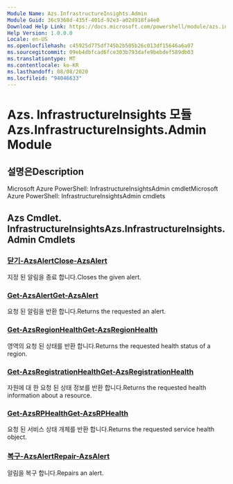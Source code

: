 ```yaml
---
Module Name: Azs.InfrastructureInsights.Admin
Module Guid: 36c9368d-435f-401d-92e3-a02d918fa4e0
Download Help Link: https://docs.microsoft.com/powershell/module/azs.infrastructureinsights.admin
Help Version: 1.0.0.0
Locale: en-US
ms.openlocfilehash: c45925d775df745b2b505b26c013df15646a6a07
ms.sourcegitcommit: 09eb4dbfcad6fce303b793dafe9bebdef589db03
ms.translationtype: MT
ms.contentlocale: ko-KR
ms.lasthandoff: 08/08/2020
ms.locfileid: "94046633"
---
```

# <span data-ttu-id="edca9-101">Azs. InfrastructureInsights 모듈</span><span class="sxs-lookup"><span data-stu-id="edca9-101">Azs.InfrastructureInsights.Admin Module</span></span>
## <span data-ttu-id="edca9-102">설명은</span><span class="sxs-lookup"><span data-stu-id="edca9-102">Description</span></span>
<span data-ttu-id="edca9-103">Microsoft Azure PowerShell: InfrastructureInsightsAdmin cmdlet</span><span class="sxs-lookup"><span data-stu-id="edca9-103">Microsoft Azure PowerShell: InfrastructureInsightsAdmin cmdlets</span></span>

## <span data-ttu-id="edca9-104">Azs Cmdlet. InfrastructureInsights</span><span class="sxs-lookup"><span data-stu-id="edca9-104">Azs.InfrastructureInsights.Admin Cmdlets</span></span>
### [<span data-ttu-id="edca9-105">닫기-AzsAlert</span><span class="sxs-lookup"><span data-stu-id="edca9-105">Close-AzsAlert</span></span>](Close-AzsAlert.md)
<span data-ttu-id="edca9-106">지정 된 알림을 종료 합니다.</span><span class="sxs-lookup"><span data-stu-id="edca9-106">Closes the given alert.</span></span>

### [<span data-ttu-id="edca9-107">Get-AzsAlert</span><span class="sxs-lookup"><span data-stu-id="edca9-107">Get-AzsAlert</span></span>](Get-AzsAlert.md)
<span data-ttu-id="edca9-108">요청 된 알림을 반환 합니다.</span><span class="sxs-lookup"><span data-stu-id="edca9-108">Returns the requested an alert.</span></span>

### [<span data-ttu-id="edca9-109">Get-AzsRegionHealth</span><span class="sxs-lookup"><span data-stu-id="edca9-109">Get-AzsRegionHealth</span></span>](Get-AzsRegionHealth.md)
<span data-ttu-id="edca9-110">영역의 요청 된 상태를 반환 합니다.</span><span class="sxs-lookup"><span data-stu-id="edca9-110">Returns the requested health status of a region.</span></span>

### [<span data-ttu-id="edca9-111">Get-AzsRegistrationHealth</span><span class="sxs-lookup"><span data-stu-id="edca9-111">Get-AzsRegistrationHealth</span></span>](Get-AzsRegistrationHealth.md)
<span data-ttu-id="edca9-112">자원에 대 한 요청 된 상태 정보를 반환 합니다.</span><span class="sxs-lookup"><span data-stu-id="edca9-112">Returns the requested health information about a resource.</span></span>

### [<span data-ttu-id="edca9-113">Get-AzsRPHealth</span><span class="sxs-lookup"><span data-stu-id="edca9-113">Get-AzsRPHealth</span></span>](Get-AzsRPHealth.md)
<span data-ttu-id="edca9-114">요청 된 서비스 상태 개체를 반환 합니다.</span><span class="sxs-lookup"><span data-stu-id="edca9-114">Returns the requested service health object.</span></span>

### [<span data-ttu-id="edca9-115">복구-AzsAlert</span><span class="sxs-lookup"><span data-stu-id="edca9-115">Repair-AzsAlert</span></span>](Repair-AzsAlert.md)
<span data-ttu-id="edca9-116">알림을 복구 합니다.</span><span class="sxs-lookup"><span data-stu-id="edca9-116">Repairs an alert.</span></span>

